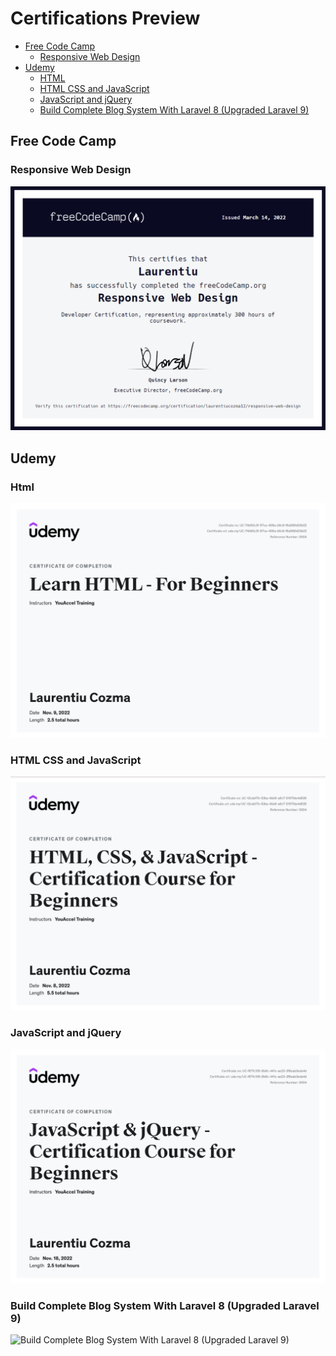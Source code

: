 # Certifications Preview
- [Free Code Camp](#free-code-camp)
    - [Responsive Web Design](#responsive-web-design)
- [Udemy](#udemy)
    - [HTML](#html)
    - [HTML CSS and JavaScript](#html-css-and-javascript) 
    - [JavaScript and jQuery](#javascript-and-jquery)
    - [Build Complete Blog System With Laravel 8 (Upgraded Laravel 9)](#Build-Complete-Blog-System-With-Laravel-8-(Upgraded-Laravel-9))
## Free Code Camp
### Responsive Web Design
![Free Code Camp Responsive Web Design](https://github.com/laurentiucozma12/Certifications/blob/master/Files/Free%20Code%20Camp%20-%20Responsive%20Web%20Design.png)  
## Udemy
### Html
![Html](https://github.com/laurentiucozma12/Certifications/blob/master/Files/HTML%20-%20Certification.png)
### HTML CSS and JavaScript
![HTML, CSS, && JavaScript](https://github.com/laurentiucozma12/Certifications/blob/master/Files/HTML%2C%20CSS%2C%20%26%20JavaScript%20-%20Certification%20Course.png)
### JavaScript and jQuery
![JavaScript && jQuery](https://github.com/laurentiucozma12/Certifications/blob/master/Files/jQuery.jpg)
### Build Complete Blog System With Laravel 8 (Upgraded Laravel 9)
![Build Complete Blog System With Laravel 8 (Upgraded Laravel 9)]()